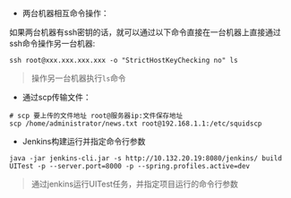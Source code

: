 - 两台机器相互命令操作：

如果两台机器有ssh密钥的话，就可以通过以下命令直接在一台机器上直接通过ssh命令操作另一台机器:

```shell
ssh root@xxx.xxx.xxx.xxx -o "StrictHostKeyChecking no" ls
```

> 操作另一台机器执行`ls`命令



- 通过scp传输文件：

```shell
# scp 要上传的文件地址 root@服务器ip:文件保存地址
scp /home/administrator/news.txt root@192.168.1.1:/etc/squidscp
```



- Jenkins构建运行并指定命令行参数

```shell
java -jar jenkins-cli.jar -s http://10.132.20.19:8080/jenkins/ build UITest -p --server.port=8000 -p --spring.profiles.active=dev
```

> 通过jenkins运行UITest任务，并指定项目运行的命令行参数



 

 





